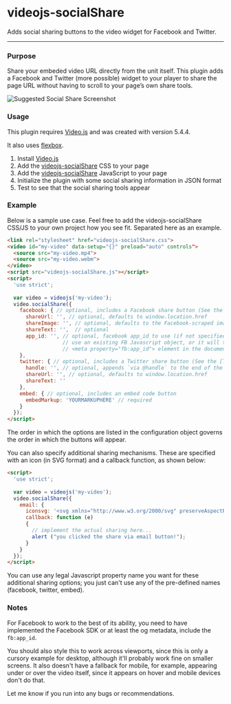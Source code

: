# videojs-socialShare
Adds social sharing buttons to the video widget for Facebook and Twitter.
____

### Purpose
Share your embeded video URL directly from the unit itself. This plugin adds a Facebook and Twitter (more possible) widget to your player to share the page URL without having to scroll to your page’s own share tools.

![Suggested Social Share Screenshot](https://lh3.googleusercontent.com/-Lm8716TKNAI/Vo2K97wnD5I/AAAAAAAAGOs/xWGffoJrwYI/s800-Ic42/videojs-socialshare.png)

### Usage
This plugin requires [Video.js](https://github.com/videojs/video.js) and was created with version 5.4.4.

It also uses [flexbox](http://caniuse.com/flexbox).

1. Install [Video.js](https://github.com/videojs/video.js)
2. Add the [videojs-socialShare](https://github.com/jmccraw/videojs-socialShare/blob/master/videojs.socialShare.css) CSS to your page
3. Add the [videojs-socialShare](https://github.com/jmccraw/videojs-socialShare/blob/master/videojs.socialShare.js) JavaScript to your page
4. Initialize the plugin with some social sharing information in JSON format
5. Test to see that the social sharing tools appear

### Example
Below is a sample use case. Feel free to add the videojs-socialShare CSS/JS to your own project how you see fit. Separated here as an example.

```html
<link rel="stylesheet" href="videojs-socialShare.css">
<video id="my-video" data-setup="{}" preload="auto" controls">
  <source src="my-video.mp4">
  <source src="my-video.webm">
</video>
<script src="videojs-socialShare.js"></script>
<script>
  'use strict';
  
  var video = videojs('my-video');
  video.socialShare({
    facebook: { // optional, includes a Facebook share button (See the [Facebook documentation](https://developers.facebook.com/docs/sharing/reference/share-dialog) for more information)
      shareUrl: '', // optional, defaults to window.location.href
      shareImage: '', // optional, defaults to the Facebook-scraped image
      shareText: '',  // optional
      app_id: '', // optional, facebook app_id to use (if not specified, the plugin will try to 
                  // use an existing FB Javascript object, or it will try to scrape the app_id from the 
                  // <meta property="fb:app_id"> element in the document
    },
    twitter: { // optional, includes a Twitter share button (See the [Twitter documentation](https://dev.twitter.com/web/tweet-button/web-intent) for more information)
      handle: '', // optional, appends `via @handle` to the end of the tweet 
      shareUrl: '', // optional, defaults to window.location.href
      shareText: '' 
    },
    embed: { // optional, includes an embed code button
      embedMarkup: 'YOURMARKUPHERE' // required
    }
  });
</script>
```

The order in which the options are listed in the configuration object governs
the order in which the buttons will appear.

You can also specify additional sharing mechanisms.  These are specified with 
an icon (in SVG format) and a callback function, as shown below:

```html
<script>
  'use strict';
  
  var video = videojs('my-video');
  video.socialShare({
    email: { 
      iconsvg: '<svg xmlns="http://www.w3.org/2000/svg" preserveAspectRatio="xMinYMin meet" viewBox="0 0 36 36" height="36" width="36" role="presentation" class="vjs-social-share-svg"><path fill="#759e26" clip-rule="evenodd" fill-rule="evenodd" d="M5.4 0h25.2c3 0 5.4 2.4 5.4 5.4v25.2c0 3-2.4 5.4-5.4 5.4h-25.2c-3 0-5.4-2.4-5.4-5.4v-25.2c0-3 2.4-5.4 5.4-5.4z" /><path style="fill:#ffffff" d="m 28.278854,15.149222 0,9.114453 c 0,0.481822 -0.160607,0.923492 -0.521972,1.284858 -0.361366,0.361366 -0.803036,0.521973 -1.325009,0.521973 l -16.8637459,0 c -0.5219722,0 -0.9636407,-0.160607 -1.3250063,-0.521973 C 7.8817529,25.187167 7.7211456,24.745497 7.7211456,24.263675 l 0,-9.114453 c 0.3212146,0.361369 0.7227335,0.68258 1.164402,1.003795 2.7704734,1.887135 4.6576064,3.171991 5.7015514,3.934875 0.441671,0.321215 0.803037,0.602276 1.043946,0.762883 0.281064,0.160607 0.642429,0.361365 1.084099,0.562124 0.48182,0.160607 0.883339,0.281063 1.284856,0.281063 l 0,0 c 0.401519,0 0.803036,-0.120456 1.284858,-0.281063 0.441668,-0.200759 0.803036,-0.401517 1.084097,-0.562124 0.240911,-0.160607 0.602277,-0.441668 1.043945,-0.762883 1.325009,-0.923492 3.212142,-2.248501 5.701553,-3.934875 0.44167,-0.321215 0.843187,-0.642426 1.164401,-1.003795 z m 0,-3.372749 c 0,0.602278 -0.200758,1.164402 -0.562124,1.726528 -0.361365,0.562124 -0.843186,1.003795 -1.405313,1.405312 -2.850774,2.007588 -4.657605,3.252293 -5.380336,3.734114 -0.04015,0.04015 -0.240912,0.160608 -0.481822,0.361366 -0.240912,0.160607 -0.44167,0.321215 -0.602277,0.441671 -0.160607,0.0803 -0.361366,0.200758 -0.602275,0.361365 -0.240913,0.120456 -0.441671,0.24091 -0.642429,0.321215 -0.240913,0.04015 -0.40152,0.0803 -0.602278,0.0803 l 0,0 c -0.200759,0 -0.361366,-0.04015 -0.602275,-0.0803 -0.200761,-0.0803 -0.401519,-0.200759 -0.64243,-0.321215 -0.240911,-0.160607 -0.44167,-0.281063 -0.602277,-0.361365 C 15.992411,19.325008 15.791653,19.1644 15.550743,19.003793 15.309831,18.803035 15.109072,18.682579 15.068921,18.642427 14.34619,18.160606 13.342395,17.437874 12.057538,16.554536 10.732529,15.631044 9.9696464,15.109071 9.6885833,14.908313 9.2067622,14.587098 8.7650937,14.145427 8.3635747,13.583303 7.921907,13.021179 7.7211456,12.499207 7.7211456,12.017385 c 0,-0.602278 0.1606073,-1.084097 0.4818218,-1.485616 C 8.524182,10.130252 8.965852,9.9294937 9.5681271,9.9294937 l 16.8637459,0 c 0.521973,0 0.923492,0.2007583 1.284857,0.5621233 0.361366,0.361366 0.562124,0.762883 0.562124,1.284856 z" /></svg>',
      callback: function (e)
      {
        // implement the actual sharing here...
        alert ("you clicked the share via email button!");
      }
    }
  });
</script>
```

You can use any legal Javascript property name you want for these additional
sharing options; you just can't use any of the pre-defined names (facebook,
twitter, embed).

### Notes
For Facebook to work to the best of its ability, you need to have implemented the Facebook SDK or at least the og metadata, include the `fb:app_id`.

You should also style this to work across viewports, since this is only a cursory example for desktop, although it'll probably work fine on smaller screens. It also doesn't have a fallback for mobile, for example, appearing under or over the video itself, since it appears on hover and mobile devices don't do that.

Let me know if you run into any bugs or recommendations.
